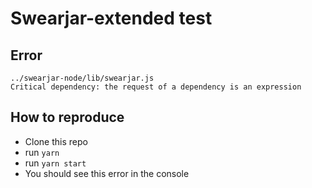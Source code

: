 # Swearjar-extended test

## Error
```
../swearjar-node/lib/swearjar.js
Critical dependency: the request of a dependency is an expression
```

## How to reproduce
- Clone this repo
- run `yarn`
- run `yarn start`
- You should see this error in the console
